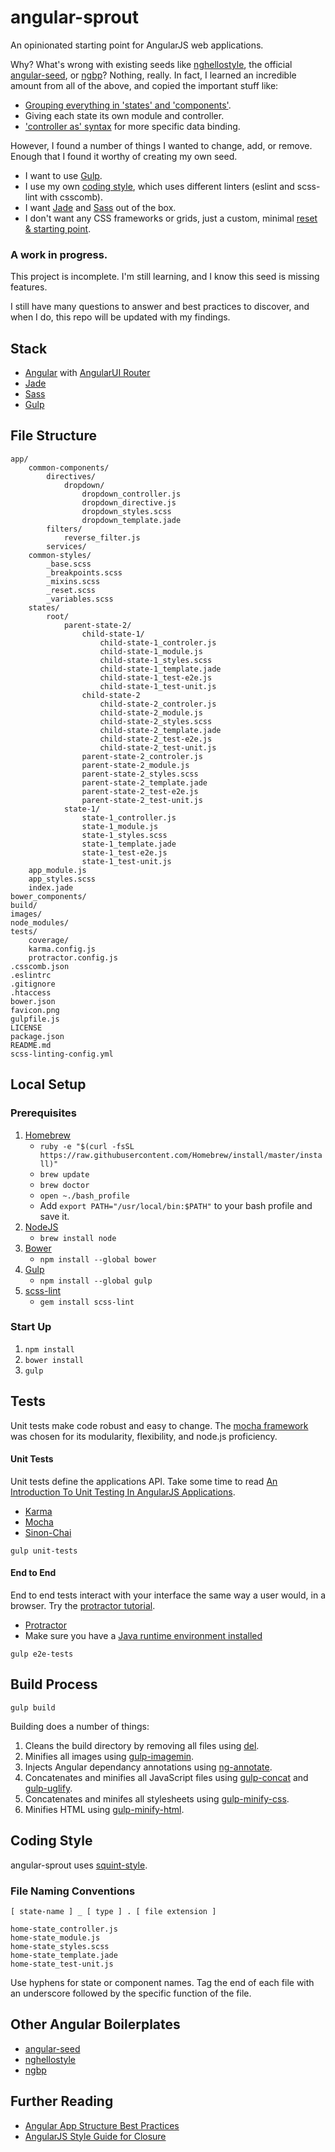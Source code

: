 # angular-sprout

An opinionated starting point for AngularJS web applications. 

Why? What's wrong with existing seeds like [nghellostyle](https://github.com/zemirco/nghellostyle), the official [angular-seed](https://github.com/angular/angular-seed), or [ngbp](https://github.com/ngbp/ngbp)? Nothing, really. In fact, I learned an incredible amount from all of the above, and copied the important stuff like:
- [Grouping everything in 'states' and 'components'](https://github.com/zemirco/nghellostyle#everything-is-grouped-in-states-and-components).
- Giving each state its own module and controller.
- ['controller as' syntax](https://github.com/zemirco/nghellostyle#controller-as-syntax) for more specific data binding.

However, I found a number of things I wanted to change, add, or remove. Enough that I found it worthy of creating my own seed.

- I want to use [Gulp](http://gulp.com/).
- I use my own [coding style](http://squint-style.guide), which uses different linters (eslint and scss-lint with csscomb).
- I want [Jade](http://jade-lang.com/) and [Sass](http://sass-lang.com/) out of the box.
- I don't want any CSS frameworks or grids, just a custom, minimal [reset & starting point](https://github.com/RyanWarner/sass-seed).

### A work in progress.

This project is incomplete. I'm still learning, and I know this seed is missing features.

I still have many questions to answer and best practices to discover, and when I do, this repo will be updated with my findings.

## Stack

- [Angular](https://angularjs.org/) with [AngularUI Router](https://github.com/angular-ui/ui-router)
- [Jade](http://jade-lang.com/)
- [Sass](http://sass-lang.com/)
- [Gulp](http://gulp.com/)

## File Structure

```
app/
	common-components/
		directives/
			dropdown/
				dropdown_controller.js
				dropdown_directive.js
				dropdown_styles.scss
				dropdown_template.jade
		filters/
			reverse_filter.js
		services/
	common-styles/
		_base.scss
		_breakpoints.scss
		_mixins.scss
		_reset.scss
		_variables.scss
	states/
		root/
			parent-state-2/
				child-state-1/
					child-state-1_controler.js
					child-state-1_module.js
					child-state-1_styles.scss
					child-state-1_template.jade
					child-state-1_test-e2e.js
					child-state-1_test-unit.js
				child-state-2
					child-state-2_controler.js
					child-state-2_module.js
					child-state-2_styles.scss
					child-state-2_template.jade
					child-state-2_test-e2e.js
					child-state-2_test-unit.js
				parent-state-2_controler.js
				parent-state-2_module.js
				parent-state-2_styles.scss
				parent-state-2_template.jade
				parent-state-2_test-e2e.js
				parent-state-2_test-unit.js
			state-1/
				state-1_controller.js
				state-1_module.js
				state-1_styles.scss
				state-1_template.jade
				state-1_test-e2e.js
				state-1_test-unit.js
	app_module.js
	app_styles.scss
	index.jade
bower_components/
build/
images/
node_modules/
tests/
	coverage/
	karma.config.js
	protractor.config.js
.csscomb.json
.eslintrc
.gitignore
.htaccess
bower.json
favicon.png
gulpfile.js
LICENSE
package.json
README.md
scss-linting-config.yml
```

## Local Setup

### Prerequisites
1. [Homebrew](http://brew.sh/)
	- `ruby -e "$(curl -fsSL https://raw.githubusercontent.com/Homebrew/install/master/install)"`
	- `brew update`
	- `brew doctor`
	- `open ~./bash_profile`
	- Add `export PATH="/usr/local/bin:$PATH"` to your bash profile and save it.
1. [NodeJS](http://nodejs.org/)
	- `brew install node`
1. [Bower](http://bower.io/)
	- `npm install --global bower`
1. [Gulp](http://gulp.com/)
	- `npm install --global gulp`
1.	[scss-lint](https://github.com/causes/scss-lint)
	- `gem install scss-lint`

### Start Up

1. `npm install`
2. `bower install`
2. `gulp`

## Tests

Unit tests make code robust and easy to change. The [mocha framework](http://mochajs.org/) was chosen for its modularity, flexibility, and node.js proficiency.

#### Unit Tests

Unit tests define the applications API. Take some time to read [An Introduction To Unit Testing In AngularJS Applications](http://www.smashingmagazine.com/2014/10/07/introduction-to-unit-testing-in-angularjs/).

- [Karma](http://karma-runner.github.io/)
- [Mocha](http://mochajs.github.io/mocha/)
- [Sinon-Chai](https://github.com/domenic/sinon-chai)

`gulp unit-tests`

#### End to End

End to end tests interact with your interface the same way a user would, in a browser. Try the [protractor tutorial](http://angular.github.io/protractor/#/tutorial).

- [Protractor](https://github.com/angular/protractor)
- Make sure you have a [Java runtime environment installed](http://support.apple.com/kb/DL1572)

`gulp e2e-tests`

## Build Process

`gulp build`

Building does a number of things:

1. Cleans the build directory by removing all files using [del](https://www.npmjs.org/package/del).
2. Minifies all images using [gulp-imagemin](https://www.npmjs.org/package/gulp-imagemin).
3. Injects Angular dependancy annotations using [ng-annotate](https://github.com/olov/ng-annotate).
4. Concatenates and minifies all JavaScript files using [gulp-concat](https://www.npmjs.org/package/gulp-concat) and [gulp-uglify](https://github.com/terinjokes/gulp-uglify).
5. Concatenates and minifes all stylesheets using [gulp-minify-css](https://github.com/jonathanepollack/gulp-minify-css).
6. Minifies HTML using [gulp-minify-html](https://github.com/jonathanepollack/gulp-minify-html).

## Coding Style

angular-sprout uses [squint-style](https://github.com/RyanWarner/squint-style).

### File Naming Conventions

`[ state-name ] _ [ type ] . [ file extension ]`

```
home-state_controller.js
home-state_module.js
home-state_styles.scss
home-state_template.jade
home-state_test-unit.js
```

Use hyphens for state or component names. Tag the end of each file with an underscore followed by the specific function of the file.

## Other Angular Boilerplates

- [angular-seed](https://github.com/angular/angular-seed)
- [nghellostyle](https://github.com/zemirco/nghellostyle)
- [ngbp](http://joshdmiller.github.io/ng-boilerplate/#/home)

## Further Reading

- [Angular App Structure Best Practices](https://docs.google.com/document/d/1XXMvReO8-Awi1EZXAXS4PzDzdNvV6pGcuaF4Q9821Es/mobilebasic?pli=1)
- [AngularJS Style Guide for Closure](https://google-styleguide.googlecode.com/svn/trunk/angularjs-google-style.html#googprovide)